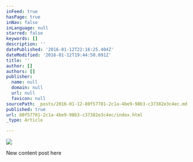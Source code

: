 ```yaml
---
inFeed: true
hasPage: true
inNav: false
inLanguage: null
starred: false
keywords: []
description: ''
datePublished: '2016-01-12T22:16:25.404Z'
dateModified: '2016-01-12T19:44:50.091Z'
title: ''
author: []
authors: []
publisher:
  name: null
  domain: null
  url: null
  favicon: null
sourcePath: _posts/2016-01-12-80f57781-2c1a-4be9-98b3-c37382e3c4ec.md
published: true
url: 80f57781-2c1a-4be9-98b3-c37382e3c4ec/index.html
_type: Article

---
```

![](https://the-grid-user-content.s3-us-west-2.amazonaws.com/f19a73b2-b821-4950-b734-8b8bbdde4b71.jpg)

New content post here